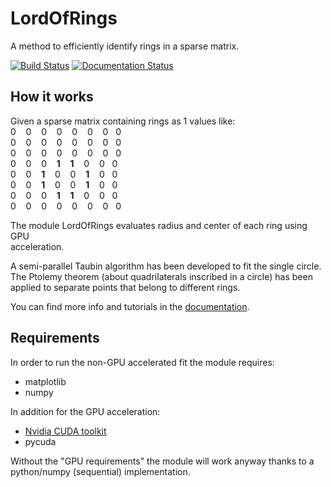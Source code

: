 # LordOfRings
A method to efficiently identify rings in a sparse matrix.

[![Build Status](https://travis-ci.com/Sara-a-r/LordOfRings.svg?branch=main)](https://travis-ci.com/Sara-a-r/LordOfRings)
[![Documentation Status](https://readthedocs.org/projects/lordofrings/badge/?version=latest)](https://lordofrings.readthedocs.io/en/latest/?badge=latest)

## How it works
Given a sparse matrix containing rings as 1 values like:<br/>
0 &nbsp;&nbsp; 0 &nbsp;&nbsp;    0   &nbsp;&nbsp;    0   &nbsp;&nbsp;    0    &nbsp;&nbsp;    0   &nbsp;&nbsp; 0&nbsp;&nbsp; 0 <br />
0 &nbsp;&nbsp; 0 &nbsp;&nbsp;    0   &nbsp;&nbsp;    0   &nbsp;&nbsp;    0    &nbsp;&nbsp;    0   &nbsp;&nbsp; 0&nbsp;&nbsp; 0 <br />
0 &nbsp;&nbsp; 0 &nbsp;&nbsp;    0   &nbsp;&nbsp;    0   &nbsp;&nbsp;    0    &nbsp;&nbsp;    0   &nbsp;&nbsp; 0&nbsp;&nbsp; 0 <br />
0 &nbsp;&nbsp; 0 &nbsp;&nbsp;    0   &nbsp;&nbsp;  **1** &nbsp;&nbsp;  **1**  &nbsp;&nbsp;    0   &nbsp;&nbsp; 0&nbsp;&nbsp; 0 <br />
0 &nbsp;&nbsp; 0 &nbsp;&nbsp;  **1** &nbsp;&nbsp;    0   &nbsp;&nbsp;    0    &nbsp;&nbsp;  **1** &nbsp;&nbsp; 0&nbsp;&nbsp; 0 <br />
0 &nbsp;&nbsp; 0 &nbsp;&nbsp;  **1** &nbsp;&nbsp;    0   &nbsp;&nbsp;    0    &nbsp;&nbsp;  **1** &nbsp;&nbsp; 0&nbsp;&nbsp; 0 <br />
0 &nbsp;&nbsp; 0 &nbsp;&nbsp;    0   &nbsp;&nbsp;  **1** &nbsp;&nbsp;  **1**  &nbsp;&nbsp;    0   &nbsp;&nbsp; 0&nbsp;&nbsp; 0 <br />
0 &nbsp;&nbsp; 0 &nbsp;&nbsp;    0   &nbsp;&nbsp;    0   &nbsp;&nbsp;    0    &nbsp;&nbsp;    0   &nbsp;&nbsp; 0&nbsp;&nbsp; 0 <br />

The module LordOfRings evaluates radius and center of each ring using GPU <br/>
acceleration.

A semi-parallel Taubin algorithm has been developed to fit the single circle. <br/>
The Ptolemy theorem (about quadrilaterals inscribed in a circle) has been <br/>
applied to separate points that belong to different rings.

You can find more info and tutorials in the [documentation](https://lordofrings.readthedocs.io/en/latest/?badge=latest).

## Requirements
In order to run the non-GPU accelerated fit the module requires:

- matplotlib
- numpy

In addition for the GPU acceleration:

- [Nvidia CUDA toolkit](https://developer.nvidia.com/cuda-downloads)
- pycuda

Without the "GPU requirements" the module will work anyway thanks to a <br/>
python/numpy (sequential) implementation.
